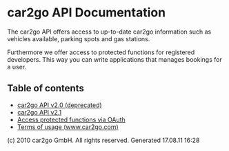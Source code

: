 # car2go API Documentation #
The car2go API offers access to up-to-date car2go information such as vehicles available, parking spots and gas stations.

Furthermore we offer access to protected functions for registered developers. This way you can write applications that manages bookings for a user.


## Table of contents ##
  * [car2go API v2.0 (deprecated)](index_v2_0.md)
  * [car2go API v2.1](index_v2_1.md)
  * [Access protected functions via OAuth](oauth.md)
  * [Terms of usage (www.car2go.com)](http://www.car2go.com/api/tou.htm)


(c) 2010 car2go GmbH. All rights reserved. Generated 17.08.11 16:28